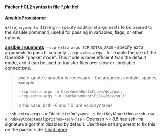 #### Packer HCL2 syntax in file *.pkr.hcl

[**Ansible Provisioner**](https://developer.hashicorp.com/packer/plugins/provisioners/ansible/ansible) 

`extra_arguments` ([]string) - specify additional arguments to be passed to the Ansible command, useful for passing in variables, flags, or other options.

[**ansible arguments**](https://docs.ansible.com/ansible/latest/cli/ansible.html)
`--scp-extra-args SCP_EXTRA_ARGS` - specify extra arguments to pass to scp only
`--scp-extra-args -0` - enable the use of the OpenSSH "packet mode". This mode is more efficient than the default mode, and it can be used to transfer files over slow or unreliable connections.
>single-quote charactor is necessary if the argument contains spaces, example:
>```
>--scp-extra-args -o UserKnownHostsFile=/dev/null
>--scp-extra-args '-o UserKnownHostsFile=/dev/null'
>```
>in this case, both -0 and '-0' are valid syntaxes


`--ssh-extra-args -o IdentitiesOnly=yes -o HostKeyAlgorithms=+ssh-rsa -o PubkeyAcceptedAlgorithms=+ssh-rsa` - Openssh >= 8.8 has ssh-rsa signature algorithm disabled by default. Use these ssh argument to fix this on the packer side. [Read more](https://github.com/hashicorp/packer-plugin-ansible/issues/140)